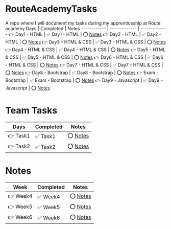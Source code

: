 # RouteAcademyTasks
A repo where I will document my tasks during my apprenticeship at Route academy 
Days | Completed | Notes
------------ | ------------- | -------------
👉 Day1 - HTML | ✅ Day1 - HTML | ⭕️ [Notes](https://github.com/RaheemAmer/RouteAcademyTasks/blob/main/Day1)
👉 Day2 - HTML | ✅ Day2 - HTML | ⭕️ [Notes](https://github.com/RaheemAmer/RouteAcademyTasks/blob/main/Day2)
👉 Day3 - HTML & CSS | ✅ Day3 - HTML & CSS | ⭕️ [Notes](https://github.com/RaheemAmer/RouteAcademyTasks/blob/main/Day3)
👉 Day4 - HTML & CSS | ✅ Day4 - HTML & CSS | ⭕️ [Notes](https://github.com/RaheemAmer/RouteAcademyTasks/blob/main/Day4)
👉 Day5 - HTML & CSS | ✅ Day5 - HTML & CSS | ⭕️ [Notes](https://github.com/RaheemAmer/RouteAcademyTasks/blob/main/Day5)
👉 Day6 - HTML & CSS | ✅ Day6 - HTML & CSS | ⭕️ [Notes](https://github.com/RaheemAmer/RouteAcademyTasks/blob/main/Day6)
👉 Day7 - HTML & CSS | ✅ Day7 - HTML & CSS | ⭕️ [Notes](https://github.com/RaheemAmer/RouteAcademyTasks/blob/main/Day7)
👉 Day8 - Bootstrap | ✅ Day8 - Bootstrap | ⭕️ [Notes](https://github.com/RaheemAmer/RouteAcademyTasks/blob/main/Day8)
👉 Exam - Bootstrap | ✅ Exam - Bootstrap | ⭕️ [Notes](https://github.com/RaheemAmer/RouteAcademyTasks/blob/main/Exam)
👉 Day9 - Javascript | ✅ Day9 - Javascript | ⭕️ [Notes](https://github.com/RaheemAmer/RouteAcademyTasks/blob/main/Day9)

# Team Tasks
Days | Completed | Notes
------------ | ------------- | -------------
👉 Task1 | ✅ Task1 | ⭕️ [Notes](https://github.com/RaheemAmer/Blood-Bank-Management-Project/blob/main/Task1.md)
👉 Task2 | ✅ Task2 | ⭕️ [Notes](https://github.com/RaheemAmer/Blood-Bank-Management-Project/blob/main/Task2.md)

# Notes
Week | Completed | Notes
------------ | ------------- | -------------
👉 Week4 | ✅ Week4 | ⭕️ [Notes](https://github.com/RaheemAmer/RouteAcademyTasks/tree/main/Notes/Week4)
👉 Week5 | ✅ Week5 | ⭕️ [Notes](https://github.com/RaheemAmer/RouteAcademyTasks/tree/main/Notes/Week5)
👉 Week6 | ✅ Week6 | ⭕️ [Notes](https://github.com/RaheemAmer/RouteAcademyTasks/tree/main/Notes/Week6)
